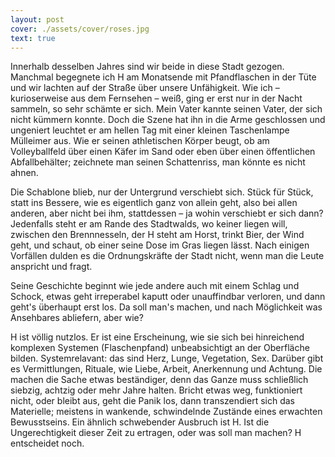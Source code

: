 ```yaml
---
layout: post
cover: ./assets/cover/roses.jpg
text: true
---
```

Innerhalb desselben Jahres sind wir beide in diese Stadt gezogen. Manchmal begegnete ich H am Monatsende mit Pfandflaschen in der Tüte und wir lachten auf der Straße über unsere Unfähigkeit. Wie ich – kurioserweise aus dem Fernsehen – weiß, ging er erst nur in der Nacht sammeln, so sehr schämte er sich. Mein Vater kannte seinen Vater, der sich nicht kümmern konnte. Doch die Szene hat ihn in die Arme geschlossen und ungeniert leuchtet er am hellen Tag mit einer kleinen Taschenlampe Mülleimer aus. Wie er seinen athletischen Körper beugt, ob am Volleyballfeld über einen Käfer im Sand oder eben über einen öffentlichen Abfallbehälter; zeichnete man seinen Schattenriss, man könnte es nicht ahnen. 

Die Schablone blieb, nur der Untergrund verschiebt sich. Stück für Stück, statt ins Bessere, wie es eigentlich ganz von allein geht, also bei allen anderen, aber nicht bei ihm, stattdessen – ja wohin verschiebt er sich dann? Jedenfalls steht er am Rande des Stadtwalds, wo keiner liegen will, zwischen den Brennnesseln, der H steht am Horst, trinkt Bier, der Wind geht, und schaut, ob einer seine Dose im Gras liegen lässt. Nach einigen Vorfällen dulden es die Ordnungskräfte der Stadt nicht, wenn man die Leute anspricht und fragt.

Seine Geschichte beginnt wie jede andere auch mit einem Schlag und Schock, etwas geht irreperabel kaputt oder unauffindbar verloren, und dann geht's überhaupt erst los. Da soll man's machen, und nach Möglichkeit was Ansehbares abliefern, aber wie?

H ist völlig nutzlos. Er ist eine Erscheinung, wie sie sich bei hinreichend komplexen Systemen (Flaschenpfand) unbeabsichtigt an der Oberfläche bilden. Systemrelavant: das sind Herz, Lunge, Vegetation, Sex. Darüber gibt es Vermittlungen, Rituale, wie Liebe, Arbeit, Anerkennung und Achtung. Die machen die Sache etwas beständiger, denn das Ganze muss schließlich siebzig, achtzig oder mehr Jahre halten. Bricht etwas weg, funktioniert nicht, oder bleibt aus, geht die Panik los, dann transzendiert sich das Materielle; meistens in wankende, schwindelnde Zustände eines erwachten Bewusstseins. Ein ähnlich schwebender Ausbruch ist H. Ist die Ungerechtigkeit dieser Zeit zu ertragen, oder was soll man machen? H entscheidet noch.